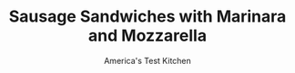 ---
layout: ../../layouts/MarkdownPostLayout.astro
title: Sausage Sandwiches with Marinara and Mozzarella
author: America's Test Kitchen
pubDate: 2023-03-15
description: "The best sausage sandwiches start with perfectly cooked links. "
image_url: https://res.cloudinary.com/hksqkdlah/image/upload/ar_1:1,c_fill,dpr_2.0,f_auto,fl_lossy.progressive.strip_profile,g_faces:auto,q_auto:low,w_344/SFS_SausageSandwiches_076_1_bftojk
tags: ["Main Courses","Pork","Sandwiches"]
calories: 5029
protein: 42
carbohydrates: 29
fats: 60
fiber: 2
ingredients: ["6 sweet or, hot Italian sausages","1 tablespoon, extra-virgin olive oil","1 , onion, halved and sliced thin","½ teaspoon, pepper","2 , garlic cloves, minced","1¼ cups, jarred marinara sauce","6 , hot dog buns","12 slices deli, mozzarella cheese (about 12 ounces)","2 ounces, Parmesan cheese, grated (1 cup), plus extra for serving"]
serves: 6
time: "30 minutes"
instructions: ["Adjust oven rack to middle position and heat oven to 400 degrees. Line rimmed baking sheet with aluminum foil.","Add sausages and oil to 12-inch nonstick skillet. Cover and cook over medium heat, flipping every 2 minutes, until sausages are well browned and register 160 degrees, 12 to 16 minutes, reducing heat to medium-low if sausages begin to get too dark.","Transfer sausages to plate, tent with foil, and let rest while preparing sauce.","Heat fat left in skillet over medium heat until shimmering. Add onion and pepper and cook until tender and lightly browned, 6 to 9 minutes, stirring occasionally. Stir in garlic and cook until fragrant, about 1 minute. Stir in marinara sauce and bring to simmer; cook until slightly thickened, about 2 minutes. Off heat, place sausages in sauce and cover to keep warm.","Arrange buns on prepared sheet. Divide mozzarella and Parmesan evenly among buns. Bake until cheese is melted and buns are warm, about 3 minutes.","Place 1 sausage in each bun. Divide sauce evenly among buns. Serve, sprinkled with extra Parmesan."]
nutrition: ["602 mg Potassium, K","634 mg Phosphorus, P","732 mg Calcium, Ca","3 mg Iron, Fe","60 mg Magnesium, Mg","2010 mg Sodium, Na","4 mg Zinc, Zn","60 g Total lipid (fat)","7 mg Niacin","24 g Fatty acids, total monounsaturated","6 g Fatty acids, total polyunsaturated","4 mg Vitamin C, total ascorbic acid","154 mg Cholesterol","26 g Fatty acids, total saturated","2 g Fiber, total dietary","36 µg Folic acid","35 µg Folate, food","6 g Sugars, total","12 µg Vitamin K (phylloquinone)","164 g Water","29 g Carbohydrate, by difference","96 µg Folate, DFE","42 g Protein","1 mg Vitamin E (alpha-tocopherol)","1 µg Vitamin B-12","181 µg Vitamin A, RAE","838 kcal Energy","5029 calories"]
notes: "Sausage size will vary by brand, and the size will affect the cooking time in step 2. This cooking method will work with any variety of fresh sausage that is similar in size to typical Italian sausages."
---